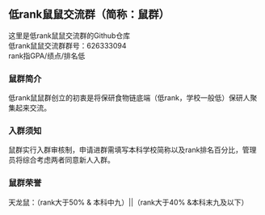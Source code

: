 ## 低rank鼠鼠交流群（简称：鼠群）
这里是低rank鼠鼠交流群的Github仓库 <br>
低rank鼠鼠交流群群号：626333094 <br>
rank指GPA/绩点/排名低 <br>
### 鼠群简介
低rank鼠鼠群创立的初衷是将保研食物链底端（低rank，学校一般低）保研人聚集起来交流。
### 入群须知
鼠群实行入群审核制，申请进群需填写本科学校简称以及rank排名百分比，管理员将综合考虑两者同意新人入群。
### 鼠群荣誉
天龙鼠：（rank大于50% & 本科中九）||（rank大于40% &本科末九及以下）



